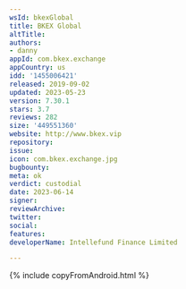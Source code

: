 ```yaml
---
wsId: bkexGlobal
title: BKEX Global
altTitle: 
authors:
- danny
appId: com.bkex.exchange
appCountry: us
idd: '1455006421'
released: 2019-09-02
updated: 2023-05-23
version: 7.30.1
stars: 3.7
reviews: 282
size: '449551360'
website: http://www.bkex.vip
repository: 
issue: 
icon: com.bkex.exchange.jpg
bugbounty: 
meta: ok
verdict: custodial
date: 2023-06-14
signer: 
reviewArchive: 
twitter: 
social: 
features: 
developerName: Intellefund Finance Limited

---
```


{% include copyFromAndroid.html %}